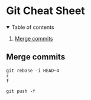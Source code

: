 # Git Cheat Sheet

<details open="open">
  <summary>Table of contents</summary>
  <ol>
    <li>
      <a href="#merge-commits">Merge commits</a>
    </li>
  </ol>
</details>

## Merge commits

```
git rebase -i HEAD~4
r
f

git push -f
```
